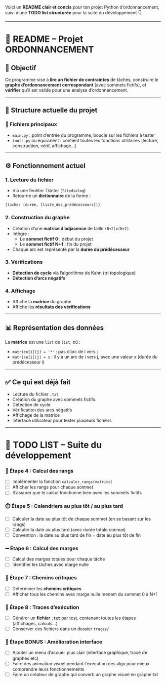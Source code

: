 Voici un **README clair et concis** pour ton projet Python d’ordonnancement, suivi d’une **TODO list structurée** pour la suite du développement 👇

---

# 📘 README – Projet ORDONNANCEMENT

## 🎯 Objectif

Ce programme vise à **lire un fichier de contraintes** de tâches, construire le **graphe d’ordonnancement correspondant** (avec sommets fictifs), et **vérifier** qu’il est valide pour une analyse d’ordonnancement.

---

## 🧱 Structure actuelle du projet

### 📂 Fichiers principaux
- `main.py` : point d’entrée du programme, boucle sur les fichiers à tester
- `tools.py` ou équivalent : contient toutes les fonctions utilitaires (lecture, construction, vérif, affichage…)

---

## ⚙️ Fonctionnement actuel

### 1. Lecture du fichier
- Via une fenêtre Tkinter (`filedialog`)
- Retourne un **dictionnaire** de la forme :
```python
{tache: (durée, [liste_des_prédécesseurs])}
```

### 2. Construction du graphe
- Création d’une **matrice d’adjacence** de taille `(N+2)x(N+2)`
- Intègre :
  - Le **sommet fictif 0** : début du projet
  - Le **sommet fictif N+1** : fin du projet
- Chaque arc est représenté par la **durée du prédécesseur**

### 3. Vérifications
- **Détection de cycle** via l’algorithme de Kahn (tri topologique)
- **Détection d’arcs négatifs**

### 4. Affichage
- Affiche la **matrice** du graphe
- Affiche les **résultats des vérifications**

---

## 📊 Représentation des données

La **matrice** est une `list` de `list`, où :

- `matrice[i][j] = '*'` : pas d’arc de i vers j
- `matrice[i][j] = x` : il y a un arc de i vers j, avec une valeur x (durée du prédécesseur i)

---

## ✅ Ce qui est déjà fait

- Lecture du fichier `.txt`
- Création du graphe avec sommets fictifs
- Détection de cycle
- Vérification des arcs négatifs
- Affichage de la matrice
- Interface utilisateur pour tester plusieurs fichiers

---

# 📝 TODO LIST – Suite du développement

### 🔄 Étape 4 : Calcul des **rangs**
- [ ] Implémenter la fonction `calculer_rangs(matrice)`
- [ ] Afficher les rangs pour chaque sommet
- [ ] S’assurer que le calcul fonctionne bien avec les sommets fictifs

### ⏱️ Étape 5 : **Calendriers au plus tôt / au plus tard**
- [ ] Calculer la date au plus tôt de chaque sommet (en se basant sur les rangs)
- [ ] Calculer la date au plus tard (avec durée totale connue)
- [ ] Convention : la date au plus tard de fin = date au plus tôt de fin

### ➖ Étape 6 : **Calcul des marges**
- [ ] Calcul des marges totales pour chaque tâche
- [ ] Identifier les tâches avec marge nulle

### 🔴 Étape 7 : **Chemins critiques**
- [ ] Déterminer les **chemins critiques**
- [ ] Afficher tous les chemins avec marge nulle menant du sommet 0 à N+1

### 🧪 Étape 8 : Traces d’exécution
- [ ] Générer un **fichier `.txt`** par test, contenant toutes les étapes (affichages, calculs…)
- [ ] Conserver ces fichiers dans un dossier `traces/`

### 💄 Étape BONUS : Amélioration interface
- [ ] Ajouter un menu d’accueil plus clair (interface graphique, tracé de graphes etc)
- [ ] Faire des animation visuel pendant l'execution des algo pour mieux comprendre leurs fonctionnements
- [ ] Faire un créateur de graphe qui converti un graphe visuel en graphe txt
